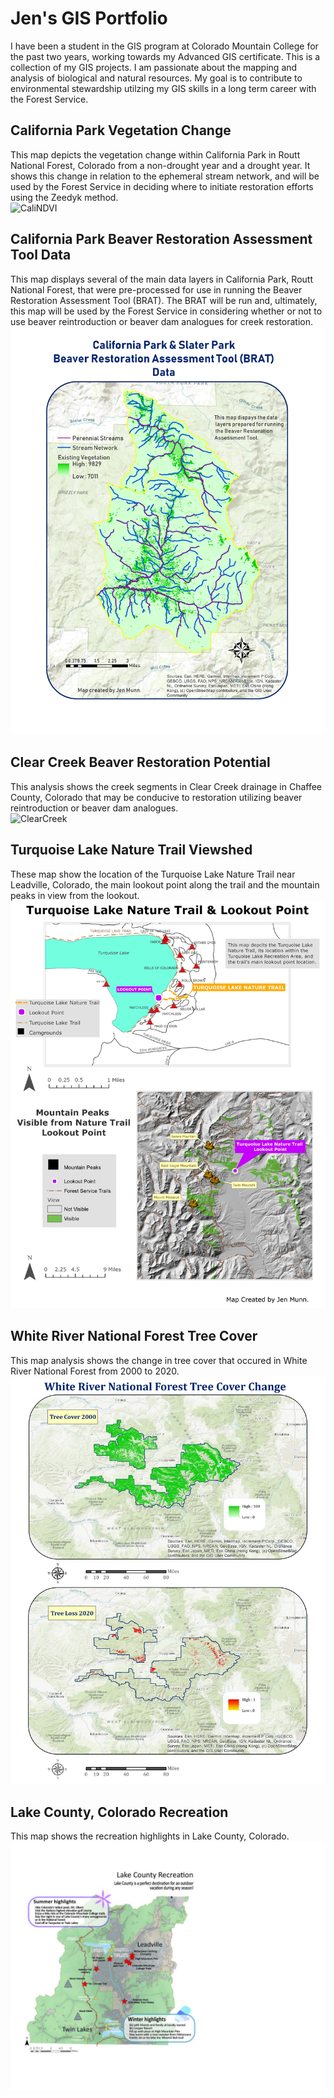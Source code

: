 # Jen's GIS Portfolio

I have been a student in the GIS program at Colorado Mountain College for the past two years, working towards my Advanced GIS certificate.  This is a collection of my GIS projects.  I am passionate about the mapping and analysis of biological and natural resources.  My goal is to contribute to environmental stewardship utilzing my GIS skills in a long term career with the Forest Service.     
## California Park Vegetation Change
This map depicts the vegetation change within California Park in Routt National Forest, Colorado from a non-drought year and a drought year.  It shows this change in relation to the ephemeral stream network, and will be used by the Forest Service in deciding where to initiate restoration efforts using the Zeedyk method.  
![CaliNDVI](California_Park_NDVI_v2.jpg)
## California Park Beaver Restoration Assessment Tool Data
This map displays several of the main data layers in California Park, Routt National Forest, that were pre-processed for use in running the Beaver Restoration Assessment Tool (BRAT).  The BRAT will be run and, ultimately, this map will be used by the Forest Service in considering whether or not to use beaver reintroduction or beaver dam analogues for creek restoration.  
![Brat](California_Park_Brat.jpg)
## Clear Creek Beaver Restoration Potential 
This analysis shows the creek segments in Clear Creek drainage in Chaffee County, Colorado that may be conducive to restoration utilizing beaver reintroduction or beaver dam analogues.  
![ClearCreek](Project_Beaver_Restoration.jpg)
## Turquoise Lake Nature Trail Viewshed 
These map show the location of the Turquoise Lake Nature Trail near Leadville, Colorado, the main lookout point along the trail and the mountain peaks in view from the lookout.  
![NatureTrail](Turquoise_Lake_NatureTrail_Viewshed.jpg)
## White River National Forest Tree Cover 
This map analysis shows the change in tree cover that occured in White River National Forest from 2000 to 2020.  
![WhiteRiver](White_River_National_Forest_Tree_Cover.jpg)
## Lake County, Colorado Recreation 
This map shows the recreation highlights in Lake County, Colorado.  
![LakeCounty](Lake_County_Recreation.jpg)



